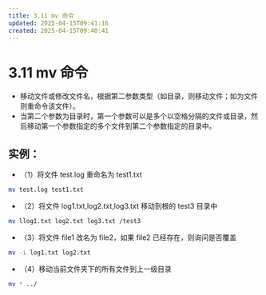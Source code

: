 ```yaml
---
title: 3.11 mv 命令
updated: 2025-04-15T09:41:16
created: 2025-04-15T09:40:41
---
```


# 3.11 mv 命令

- 移动文件或修改文件名，根据第二参数类型（如目录，则移动文件；如为文件则重命令该文件）。
- 当第二个参数为目录时，第一个参数可以是多个以空格分隔的文件或目录，然后移动第一个参数指定的多个文件到第二个参数指定的目录中。

## 实例：
- （1）将文件 test.log 重命名为 test1.txt
```bash
mv test.log test1.txt
```
- （2）将文件 log1.txt,log2.txt,log3.txt 移动到根的 test3 目录中
```bash
mv llog1.txt log2.txt log3.txt /test3
```
- （3）将文件 file1 改名为 file2，如果 file2 已经存在，则询问是否覆盖
```bash
mv -i log1.txt log2.txt
```
- （4）移动当前文件夹下的所有文件到上一级目录
```bash
mv * ../
```
